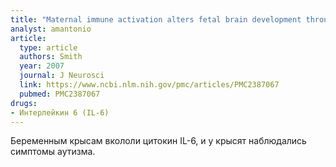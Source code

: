 ```yaml
---
title: "Maternal immune activation alters fetal brain development through interleukin-6"
analyst: amantonio
article:
  type: article
  authors: Smith
  year: 2007
  journal: J Neurosci
  link: https://www.ncbi.nlm.nih.gov/pmc/articles/PMC2387067
  pubmed: PMC2387067
drugs:
- Интерлейкин 6 (IL-6)
---
```


Беременным крысам вкололи цитокин IL-6, и у крысят наблюдались симптомы аутизма.
